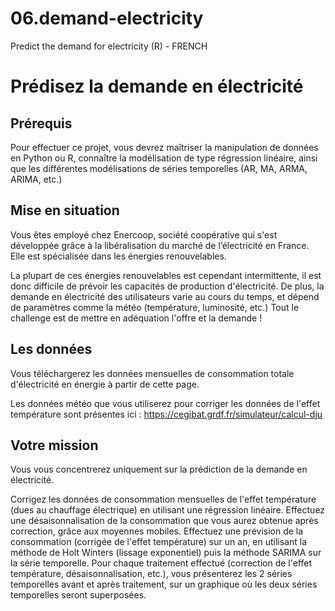 # 06.demand-electricity
Predict the demand for electricity (R) - FRENCH

# Prédisez la demande en électricité

## Prérequis

Pour effectuer ce projet, vous devrez maîtriser la manipulation de données en Python ou R, connaître la modélisation de type régression linéaire, ainsi que les différentes modélisations de séries temporelles (AR, MA, ARMA, ARIMA, etc.) 

## Mise en situation
Vous êtes employé chez Enercoop, société coopérative qui s'est développée grâce à la libéralisation du marché de l’électricité en France. Elle est spécialisée dans les énergies renouvelables.

La plupart de ces énergies renouvelables est cependant intermittente, il est donc difficile de prévoir les capacités de production d'électricité. De plus, la demande en électricité des utilisateurs varie au cours du temps, et dépend de paramètres comme la météo (température, luminosité, etc.) Tout le challenge est de mettre en adéquation l'offre et la demande !

## Les données
Vous téléchargerez les données mensuelles de consommation totale d'électricité en énergie à partir de cette page.

Les données météo que vous utiliserez pour corriger les données de l'effet température sont présentes ici : https://cegibat.grdf.fr/simulateur/calcul-dju

## Votre mission
Vous vous concentrerez uniquement sur la prédiction de la demande en électricité.

Corrigez les données de consommation mensuelles de l'effet température (dues au chauffage électrique) en utilisant une régression linéaire.
Effectuez une désaisonnalisation de la consommation que vous aurez obtenue après correction, grâce aux moyennes mobiles.
Effectuez une prévision de la consommation (corrigée de l'effet température) sur un an, en utilisant la méthode de Holt Winters (lissage exponentiel) puis la méthode SARIMA sur la série temporelle.
Pour chaque traitement effectué (correction de l'effet température, désaisonnalisation, etc.), vous présenterez les 2 séries temporelles avant et après traitement, sur un graphique où les deux séries temporelles seront superposées.
